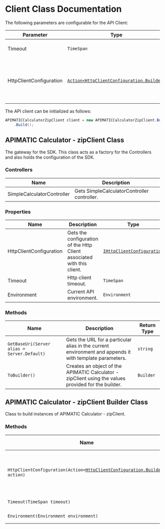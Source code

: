 
# Client Class Documentation

The following parameters are configurable for the API Client:

| Parameter | Type | Description |
|  --- | --- | --- |
| Timeout | `TimeSpan` | Http client timeout.<br>*Default*: `TimeSpan.FromSeconds(60)` |
| HttpClientConfiguration | [`Action<HttpClientConfiguration.Builder>`](../doc/http-client-configuration-builder.md) | Action delegate that configures the HTTP client by using the HttpClientConfiguration.Builder for customizing API call settings.<br>*Default*: `new HttpClient()` |

The API client can be initialized as follows:

```csharp
APIMATICCalculatorZipClient client = new APIMATICCalculatorZipClient.Builder()
    .Build();
```

## APIMATIC Calculator - zipClient Class

The gateway for the SDK. This class acts as a factory for the Controllers and also holds the configuration of the SDK.

### Controllers

| Name | Description |
|  --- | --- |
| SimpleCalculatorController | Gets SimpleCalculatorController controller. |

### Properties

| Name | Description | Type |
|  --- | --- | --- |
| HttpClientConfiguration | Gets the configuration of the Http Client associated with this client. | [`IHttpClientConfiguration`](../doc/http-client-configuration.md) |
| Timeout | Http client timeout. | `TimeSpan` |
| Environment | Current API environment. | `Environment` |

### Methods

| Name | Description | Return Type |
|  --- | --- | --- |
| `GetBaseUri(Server alias = Server.Default)` | Gets the URL for a particular alias in the current environment and appends it with template parameters. | `string` |
| `ToBuilder()` | Creates an object of the APIMATIC Calculator - zipClient using the values provided for the builder. | `Builder` |

## APIMATIC Calculator - zipClient Builder Class

Class to build instances of APIMATIC Calculator - zipClient.

### Methods

| Name | Description | Return Type |
|  --- | --- | --- |
| `HttpClientConfiguration(Action<`[`HttpClientConfiguration.Builder`](../doc/http-client-configuration-builder.md)`> action)` | Gets the configuration of the Http Client associated with this client. | `Builder` |
| `Timeout(TimeSpan timeout)` | Http client timeout. | `Builder` |
| `Environment(Environment environment)` | Current API environment. | `Builder` |

